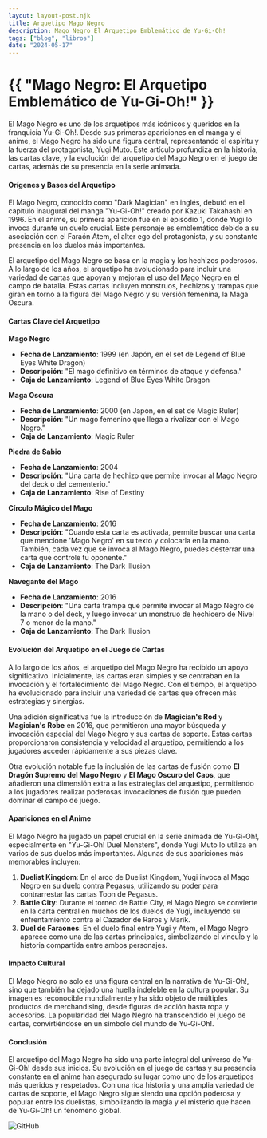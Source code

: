 ```yaml
---
layout: layout-post.njk
title: Arquetipo Mago Negro
description: Mago Negro El Arquetipo Emblemático de Yu-Gi-Oh!
tags: ["blog", "libros"]
date: "2024-05-17"
---
```


# {{ "Mago Negro: El Arquetipo Emblemático de Yu-Gi-Oh!" }}

El Mago Negro es uno de los arquetipos más icónicos y queridos en la franquicia Yu-Gi-Oh!. Desde sus primeras apariciones en el manga y el anime, el Mago Negro ha sido una figura central, representando el espíritu y la fuerza del protagonista, Yugi Muto. Este artículo profundiza en la historia, las cartas clave, y la evolución del arquetipo del Mago Negro en el juego de cartas, además de su presencia en la serie animada.

#### Orígenes y Bases del Arquetipo

El Mago Negro, conocido como "Dark Magician" en inglés, debutó en el capítulo inaugural del manga "Yu-Gi-Oh!" creado por Kazuki Takahashi en 1996. En el anime, su primera aparición fue en el episodio 1, donde Yugi lo invoca durante un duelo crucial. Este personaje es emblemático debido a su asociación con el Faraón Atem, el alter ego del protagonista, y su constante presencia en los duelos más importantes.

El arquetipo del Mago Negro se basa en la magia y los hechizos poderosos. A lo largo de los años, el arquetipo ha evolucionado para incluir una variedad de cartas que apoyan y mejoran el uso del Mago Negro en el campo de batalla. Estas cartas incluyen monstruos, hechizos y trampas que giran en torno a la figura del Mago Negro y su versión femenina, la Maga Oscura.

#### Cartas Clave del Arquetipo

**Mago Negro**
- **Fecha de Lanzamiento**: 1999 (en Japón, en el set de Legend of Blue Eyes White Dragon)
- **Descripción**: "El mago definitivo en términos de ataque y defensa."
- **Caja de Lanzamiento**: Legend of Blue Eyes White Dragon

**Maga Oscura**
- **Fecha de Lanzamiento**: 2000 (en Japón, en el set de Magic Ruler)
- **Descripción**: "Un mago femenino que llega a rivalizar con el Mago Negro."
- **Caja de Lanzamiento**: Magic Ruler

**Piedra de Sabio**
- **Fecha de Lanzamiento**: 2004
- **Descripción**: "Una carta de hechizo que permite invocar al Mago Negro del deck o del cementerio."
- **Caja de Lanzamiento**: Rise of Destiny

**Círculo Mágico del Mago**
- **Fecha de Lanzamiento**: 2016
- **Descripción**: "Cuando esta carta es activada, permite buscar una carta que mencione 'Mago Negro' en su texto y colocarla en la mano. También, cada vez que se invoca al Mago Negro, puedes desterrar una carta que controle tu oponente."
- **Caja de Lanzamiento**: The Dark Illusion

**Navegante del Mago**
- **Fecha de Lanzamiento**: 2016
- **Descripción**: "Una carta trampa que permite invocar al Mago Negro de la mano o del deck, y luego invocar un monstruo de hechicero de Nivel 7 o menor de la mano."
- **Caja de Lanzamiento**: The Dark Illusion

#### Evolución del Arquetipo en el Juego de Cartas

A lo largo de los años, el arquetipo del Mago Negro ha recibido un apoyo significativo. Inicialmente, las cartas eran simples y se centraban en la invocación y el fortalecimiento del Mago Negro. Con el tiempo, el arquetipo ha evolucionado para incluir una variedad de cartas que ofrecen más estrategias y sinergias.

Una adición significativa fue la introducción de **Magician's Rod** y **Magician's Robe** en 2016, que permitieron una mayor búsqueda y invocación especial del Mago Negro y sus cartas de soporte. Estas cartas proporcionaron consistencia y velocidad al arquetipo, permitiendo a los jugadores acceder rápidamente a sus piezas clave.

Otra evolución notable fue la inclusión de las cartas de fusión como **El Dragón Supremo del Mago Negro** y **El Mago Oscuro del Caos**, que añadieron una dimensión extra a las estrategias del arquetipo, permitiendo a los jugadores realizar poderosas invocaciones de fusión que pueden dominar el campo de juego.

#### Apariciones en el Anime

El Mago Negro ha jugado un papel crucial en la serie animada de Yu-Gi-Oh!, especialmente en "Yu-Gi-Oh! Duel Monsters", donde Yugi Muto lo utiliza en varios de sus duelos más importantes. Algunas de sus apariciones más memorables incluyen:

1. **Duelist Kingdom**: En el arco de Duelist Kingdom, Yugi invoca al Mago Negro en su duelo contra Pegasus, utilizando su poder para contrarrestar las cartas Toon de Pegasus.
2. **Battle City**: Durante el torneo de Battle City, el Mago Negro se convierte en la carta central en muchos de los duelos de Yugi, incluyendo su enfrentamiento contra el Cazador de Raros y Marik.
3. **Duel de Faraones**: En el duelo final entre Yugi y Atem, el Mago Negro aparece como una de las cartas principales, simbolizando el vínculo y la historia compartida entre ambos personajes.

#### Impacto Cultural

El Mago Negro no solo es una figura central en la narrativa de Yu-Gi-Oh!, sino que también ha dejado una huella indeleble en la cultura popular. Su imagen es reconocible mundialmente y ha sido objeto de múltiples productos de merchandising, desde figuras de acción hasta ropa y accesorios. La popularidad del Mago Negro ha transcendido el juego de cartas, convirtiéndose en un símbolo del mundo de Yu-Gi-Oh!.

#### Conclusión

El arquetipo del Mago Negro ha sido una parte integral del universo de Yu-Gi-Oh! desde sus inicios. Su evolución en el juego de cartas y su presencia constante en el anime han asegurado su lugar como uno de los arquetipos más queridos y respetados. Con una rica historia y una amplia variedad de cartas de soporte, el Mago Negro sigue siendo una opción poderosa y popular entre los duelistas, simbolizando la magia y el misterio que hacen de Yu-Gi-Oh! un fenómeno global.

![GitHub](/img/yugioh_logo.png)

